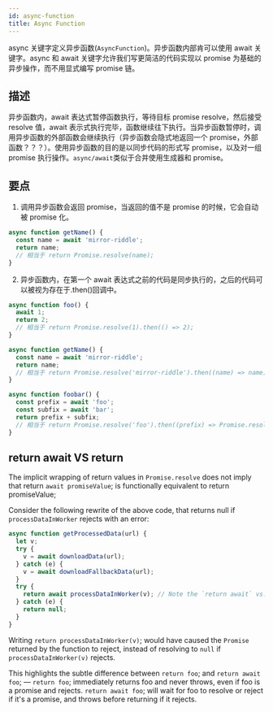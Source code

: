 ```yaml
---
id: async-function
title: Async Function
---
```


async 关键字定义异步函数(`AsyncFunction`)。异步函数内部肯可以使用 await 关键字。async 和 await 关键字允许我们写更简洁的代码实现以 promise 为基础的异步操作，而不用显式编写 promise 链。

## 描述

异步函数内，await 表达式暂停函数执行，等待目标 promise resolve，然后接受 resolve 值，await 表示式执行完毕，函数继续往下执行。当异步函数暂停时，调用异步函数的外部函数会继续执行（异步函数会隐式地返回一个 promise，外部函数？？？）。使用异步函数的目的是以同步代码的形式写 promise，以及对一组 promise 执行操作。`async/await`类似于合并使用生成器和 promise。

## 要点

1. 调用异步函数会返回 promise，当返回的值不是 promise 的时候，它会自动被 promise 化。

```javascript
async function getName() {
  const name = await 'mirror-riddle';
  return name;
  // 相当于 return Promise.resolve(name);
}
```

2. 异步函数内，在第一个 await 表达式之前的代码是同步执行的，之后的代码可以被视为存在于.then()回调中。

```javascript
async function foo() {
  await 1;
  return 2;
  // 相当于 return Promise.resolve(1).then(() => 2);
}

async function getName() {
  const name = await 'mirror-riddle';
  return name;
  // 相当于 return Promise.resolve('mirror-riddle').then((name) => name);
}

async function foobar() {
  const prefix = await 'foo';
  const subfix = await 'bar';
  return prefix + subfix;
  // 相当于 return Promise.resolve('foo').then((prefix) => Promise.resolve('bar').then((subfix) => prefix + subfix)).
}
```

## return await VS return

The implicit wrapping of return values in `Promise.resolve` does not imply that return `await promiseValue`; is functionally equivalent to return promiseValue;

Consider the following rewrite of the above code, that returns null if `processDataInWorker` rejects with an error:

```javascript
async function getProcessedData(url) {
  let v;
  try {
    v = await downloadData(url);
  } catch (e) {
    v = await downloadFallbackData(url);
  }
  try {
    return await processDataInWorker(v); // Note the `return await` vs. just `return`
  } catch (e) {
    return null;
  }
}
```

Writing `return processDataInWorker(v)`; would have caused the `Promise` returned by the function to reject, instead of resolving to `null` if `processDataInWorker(v)` rejects.

This highlights the subtle difference between `return foo`; and `return await foo`; — `return foo`; immediately returns foo and never throws, even if foo is a promise and rejects. `return await foo`; will wait for foo to resolve or reject if it's a promise, and throws before returning if it rejects.
